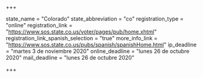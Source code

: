 +++

state_name = "Colorado"
state_abbreviation = "co"
registration_type = "online"
registration_link = "https://www.sos.state.co.us/voter/pages/pub/home.xhtml"
registration_link_spanish_selection = "true"
more_info_link = "https://www.sos.state.co.us/pubs/spanish/spanishHome.html"
ip_deadline = "martes 3 de noviembre 2020"
online_deadline = "lunes 26 de octubre 2020"
mail_deadline = "lunes 26 de octubre 2020"

+++